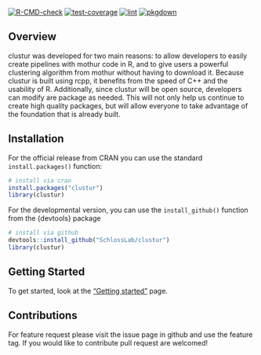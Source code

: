 
<!-- README.md is generated from README.Rmd. Please edit that file -->

<!-- badges: start -->

[![R-CMD-check](https://github.com/SchlossLab/clustur/actions/workflows/check-full.yml/badge.svg)](https://github.com/SchlossLab/clustur/actions/workflows/check-full.yml)
[![test-coverage](https://github.com/SchlossLab/clustur/actions/workflows/test-coverage.yml/badge.svg)](https://github.com/SchlossLab/clustur/actions/workflows/test-coverage.yml)
[![lint](https://github.com/SchlossLab/clustur/actions/workflows/lintr.yml/badge.svg)](https://github.com/SchlossLab/clustur/actions/workflows/lintr.yml)
[![pkgdown](https://github.com/SchlossLab/clustur/actions/workflows/pkgdown.yaml/badge.svg)](https://github.com/SchlossLab/clustur/actions/workflows/pkgdown.yaml)

<!-- badges: end -->

## Overview

clustur was developed for two main reasons: to allow developers to
easily create pipelines with mothur code in R, and to give users a
powerful clustering algorithm from mothur without having to download it.
Because clustur is built using rcpp, it benefits from the speed of C++
and the usability of R. Additionally, since clustur will be open source,
developers can modify are package as needed. This will not only help us
continue to create high quality packages, but will allow everyone to
take advantage of the foundation that is already built.

## Installation

For the official release from CRAN you can use the standard
`install.packages()` function:

``` r
# install via cran
install.packages("clustur")
library(clustur)
```

For the developmental version, you can use the `install_github()`
function from the {devtools} package

``` r
# install via github
devtools::install_github("SchlossLab/clustur")
library(clustur)
```

## Getting Started

To get started, look at the [“Getting
started”](http://www.schlosslab.org/clustur) page.

## Contributions

For feature request please visit the issue page in github and use the
feature tag. If you would like to contribute pull request are welcomed!
